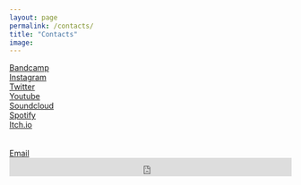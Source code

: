 ```yaml
---
layout: page
permalink: /contacts/
title: "Contacts"
image:
---
```


<div class="wrapper">
<div>
        <a class="button button_contact" style="display:block;" href="https://riesenradler.bandcamp.com/">
          Bandcamp
          <br>
        </a>
        <a class="button button_contact" style="display:block;" href="https://www.instagram.com/riesenradler_music/">
          Instagram
          <br>
        </a>
        <a class="button button_contact" style="display:block;" href="https://twitter.com/riesenradler">
          Twitter
          <br>
        </a>
        <a class="button button_contact" style="display:block;" href="https://www.youtube.com/channel/UCkyf5Jj3E-74nGi9W7a3xmQ/">
          Youtube
          <br>
        </a>
        <a class="button button_contact" style="display:block;" href="https://soundcloud.com/user-501382272">
          Soundcloud
          <br>
        </a>
        <a class="button button_contact" style="display:block;" href="https://open.spotify.com/artist/1hc0HSZGcnjLshrrsnDltT?si=JeZPg5-GTY2uZ6f5Qx_Y6Q">
          Spotify
          <br>
        </a>
        <a class="button button_contact" style="display:block;" href="https://riesenradler.itch.io/">
          Itch.io
          <br>
        </a>
        <br>
        <br>
        <a class="button button_contact" style="display:block;" href="mailto: office.riesenradler@gmail.com">
          Email
          <br>
        </a>
        <iframe scrolling="no" style="border: 0;width: 100%;height: 33px;" src="https://bandcamp.com/band_follow_button_classic/2049235583"></iframe>
        <br>
</div>

